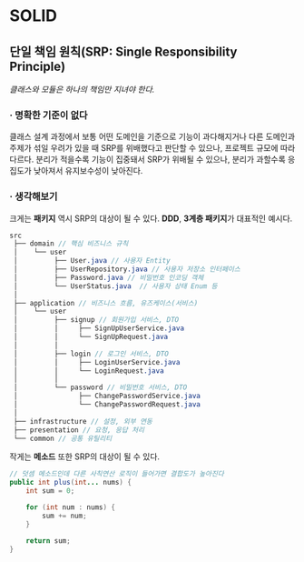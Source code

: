 # SOLID

## 단일 책임 원칙(SRP: Single Responsibility Principle)
*클래스와 모듈은 하나의 책임만 지녀야 한다.*

### · 명확한 기준이 없다
클래스 설계 과정에서 보통 어떤 도메인을 기준으로 기능이 과다해지거나 다른 도메인과 주제가 섞일 우려가 있을 때 SRP를 위배했다고 판단할 수 있으나, 프로젝트 규모에 따라 다르다. 분리가 적을수록 기능이 집중돼서 SRP가 위배될 수 있으나, 분리가 과할수록 응집도가 낮아져서 유지보수성이 낮아진다.
### · 생각해보기
크게는 **패키지** 역시 SRP의 대상이 될 수 있다. **DDD**, **3계층 패키지**가 대표적인 예시다.
```scss
src
 ├── domain // 핵심 비즈니스 규칙
 │    └── user
 │         ├── User.java // 사용자 Entity
 │         ├── UserRepository.java // 사용자 저장소 인터페이스
 │         ├── Password.java // 비밀번호 인코딩 객체
 │         └── UserStatus.java  // 사용자 상태 Enum 등
 │
 ├── application // 비즈니스 흐름, 유즈케이스(서비스)
 │    └── user
 │         ├── signup // 회원가입 서비스, DTO
 │         │     ├── SignUpUserService.java
 │         │     └── SignUpRequest.java
 │         │
 │         ├── login // 로그인 서비스, DTO
 │         │     ├── LoginUserService.java
 │         │     └── LoginRequest.java
 │         │
 │         └── password // 비밀번호 서비스, DTO
 │               ├── ChangePasswordService.java
 │               └── ChangePasswordRequest.java
 │
 ├── infrastructure // 설정, 외부 연동
 ├── presentation // 요청, 응답 처리
 └── common // 공통 유틸리티
```
작게는 **메소드** 또한 SRP의 대상이 될 수 있다.
```java
// 덧셈 메소드인데 다른 사칙연산 로직이 들어가면 결합도가 높아진다
public int plus(int... nums) {
    int sum = 0;

    for (int num : nums) {
        sum += num;
    }

    return sum;
}
```
